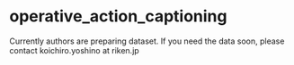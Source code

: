 # operative_action_captioning

Currently authors are preparing dataset. If you need the data soon, please contact koichiro.yoshino at riken.jp
